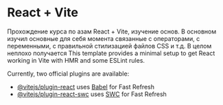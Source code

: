 # React + Vite
Прохождение курса по азам React + Vite, изучение основ. В основном изучил основные для себя момента связанные с операторами, с переменными, с правильной стилизацией файлов CSS и т.д. В целом неплохо получается
This template provides a minimal setup to get React working in Vite with HMR and some ESLint rules.

Currently, two official plugins are available:

- [@vitejs/plugin-react](https://github.com/vitejs/vite-plugin-react/blob/main/packages/plugin-react/README.md) uses [Babel](https://babeljs.io/) for Fast Refresh
- [@vitejs/plugin-react-swc](https://github.com/vitejs/vite-plugin-react-swc) uses [SWC](https://swc.rs/) for Fast Refresh
